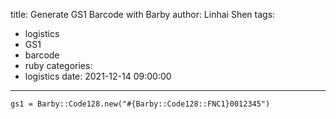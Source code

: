 title: Generate GS1 Barcode with Barby
author: Linhai Shen
tags:
  - logistics
  - GS1
  - barcode
  - ruby
categories:
  - logistics
date: 2021-12-14 09:00:00
---
```
gs1 = Barby::Code128.new("#{Barby::Code128::FNC1}0012345")
```
